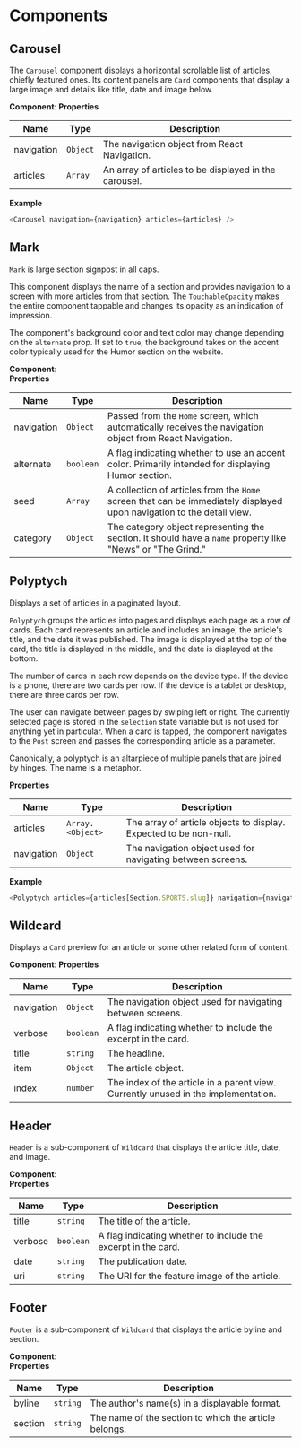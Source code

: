 # Components

## Carousel
The `Carousel` component displays a horizontal scrollable list of articles, chiefly featured ones.
Its content panels are `Card` components that display a large image and details like title, date and image below.

**Component**:
**Properties**

| Name | Type | Description |
| --- | --- | --- |
| navigation | <code>Object</code> | The navigation object from React Navigation. |
| articles | <code>Array</code> | An array of articles to be displayed in the carousel. |

**Example**
```js
<Carousel navigation={navigation} articles={articles} />
```

## Mark
`Mark` is large section signpost in all caps.

This component displays the name of a section and provides navigation to a screen with more articles from that section.
The `TouchableOpacity` makes the entire component tappable and changes its opacity as an indication of impression.

The component's background color and text color may change depending on the `alternate` prop.
If set to `true`, the background takes on the accent color typically used for the Humor section on the website.

**Component**:   
**Properties**

| Name | Type | Description |
| --- | --- | --- |
| navigation | <code>Object</code> | Passed from the `Home` screen, which automatically receives the navigation object from React Navigation. |
| alternate | <code>boolean</code> | A flag indicating whether to use an accent color. Primarily intended for displaying Humor section. |
| seed | <code>Array</code> | A collection of articles from the `Home` screen that can be immediately displayed upon navigation to the detail view. |
| category | <code>Object</code> | The category object representing the section. It should have a `name` property like "News" or "The Grind." |

## Polyptych
Displays a set of articles in a paginated layout.

`Polyptych` groups the articles into pages and displays each page as a row of cards.
Each card represents an article and includes an image, the article's title, and the date it was published.
The image is displayed at the top of the card, the title is displayed in the middle, and the date is displayed at the bottom.

The number of cards in each row depends on the device type.
If the device is a phone, there are two cards per row.
If the device is a tablet or desktop, there are three cards per row.

The user can navigate between pages by swiping left or right.
The currently selected page is stored in the `selection` state variable but is not used for anything yet in particular.
When a card is tapped, the component navigates to the `Post` screen and passes the corresponding article as a parameter.

Canonically, a polyptych is an altarpiece of multiple panels that are joined by hinges. The name is a metaphor.

**Properties**

| Name | Type | Description |
| --- | --- | --- |
| articles | <code>Array.&lt;Object&gt;</code> | The array of article objects to display. Expected to be non-null. |
| navigation | <code>Object</code> | The navigation object used for navigating between screens. |

**Example**  
```js
<Polyptych articles={articles[Section.SPORTS.slug]} navigation={navigation} />
```

## Wildcard
Displays a `Card` preview for an article or some other related form of content.

**Component**:
**Properties**

| Name | Type | Description |
| --- | --- | --- |
| navigation | <code>Object</code> | The navigation object used for navigating between screens. |
| verbose | <code>boolean</code> | A flag indicating whether to include the excerpt in the card. |
| title | <code>string</code> | The headline. |
| item | <code>Object</code> | The article object. |
| index | <code>number</code> | The index of the article in a parent view. Currently unused in the implementation. |

## Header
`Header` is a sub-component of `Wildcard` that displays the article title, date, and image.

**Component**:   
**Properties**

| Name | Type | Description |
| --- | --- | --- |
| title | <code>string</code> | The title of the article. |
| verbose | <code>boolean</code> | A flag indicating whether to include the excerpt in the card. |
| date | <code>string</code> | The publication date. |
| uri | <code>string</code> | The URI for the feature image of the article. |

## Footer
`Footer` is a sub-component of `Wildcard` that displays the article byline and section.

**Component**:   
**Properties**

| Name | Type | Description |
| --- | --- | --- |
| byline | <code>string</code> | The author's name(s) in a displayable format. |
| section | <code>string</code> | The name of the section to which the article belongs. |
